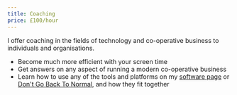 ```yaml
---
title: Coaching
price: £100/hour
---
```


I offer coaching in the fields of technology and co-operative business to individuals and organisations.

* Become much more efficient with your screen time
* Get answers on any aspect of running a modern co-operative business
* Learn how to use any of the tools and platforms on my [software page](/software) or [Don't Go Back To Normal](https://dontgobacktonormal.uk/), and how they fit together